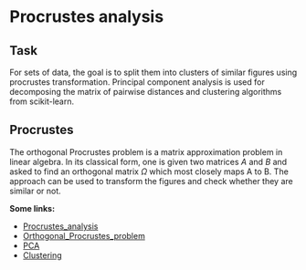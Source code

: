 # Procrustes analysis

## Task
For sets of data, the goal is to split them into clusters of similar figures using procrustes transformation.
Principal component analysis is used for decomposing the matrix of pairwise distances and clustering algorithms from scikit-learn.

## Procrustes
The orthogonal Procrustes problem is a matrix approximation problem in linear algebra. In its classical form, one is given two matrices $A$ and $B$ and asked to find an orthogonal matrix 
$\Omega$ which most closely maps A to B. The approach can be used to transform the figures and check whether they are similar or not.

**Some links:**
- [Procrustes_analysis](https://en.wikipedia.org/wiki/Procrustes_analysis)
- [Orthogonal_Procrustes_problem](https://en.wikipedia.org/wiki/Orthogonal_Procrustes_problem)
- [PCA](https://ru.wikipedia.org/wiki/Метод_главных_компонент)
- [Clustering](https://scikit-learn.org/stable/modules/clustering.html)
